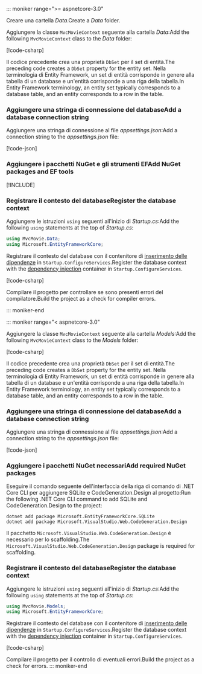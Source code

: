 ::: moniker range=">= aspnetcore-3.0"

<a name="dc"></a>

<span data-ttu-id="93ed3-101">Creare una cartella *Data*.</span><span class="sxs-lookup"><span data-stu-id="93ed3-101">Create a *Data* folder.</span></span>

<span data-ttu-id="93ed3-102">Aggiungere la classe `MvcMovieContext` seguente alla cartella *Data*:</span><span class="sxs-lookup"><span data-stu-id="93ed3-102">Add the following `MvcMovieContext` class to the *Data* folder:</span></span>  

[!code-csharp[](~/tutorials/first-mvc-app/start-mvc/sample/MvcMovie3/zDocOnly/MvcMovieContext.cs?name=snippet)]

<span data-ttu-id="93ed3-103">Il codice precedente crea una proprietà `DbSet` per il set di entità.</span><span class="sxs-lookup"><span data-stu-id="93ed3-103">The preceding code creates a `DbSet` property for the entity set.</span></span> <span data-ttu-id="93ed3-104">Nella terminologia di Entity Framework, un set di entità corrisponde in genere alla tabella di un database e un'entità corrisponde a una riga della tabella.</span><span class="sxs-lookup"><span data-stu-id="93ed3-104">In Entity Framework terminology, an entity set typically corresponds to a database table, and an entity corresponds to a row in the table.</span></span>

<a name="cs"></a>

### <a name="add-a-database-connection-string"></a><span data-ttu-id="93ed3-105">Aggiungere una stringa di connessione del database</span><span class="sxs-lookup"><span data-stu-id="93ed3-105">Add a database connection string</span></span>

<span data-ttu-id="93ed3-106">Aggiungere una stringa di connessione al file *appsettings.json*:</span><span class="sxs-lookup"><span data-stu-id="93ed3-106">Add a connection string to the *appsettings.json* file:</span></span>

[!code-json[](~/tutorials/first-mvc-app/start-mvc/sample/MvcMovie3/appsettings_SQLite.json?highlight=10-12)]

### <a name="add-nuget-packages-and-ef-tools"></a><span data-ttu-id="93ed3-107">Aggiungere i pacchetti NuGet e gli strumenti EF</span><span class="sxs-lookup"><span data-stu-id="93ed3-107">Add NuGet packages and EF tools</span></span>

[!INCLUDE[](~/includes/add-EF-NuGet-SQLite-CLI.md)]

<a name="reg"></a>

### <a name="register-the-database-context"></a><span data-ttu-id="93ed3-108">Registrare il contesto del database</span><span class="sxs-lookup"><span data-stu-id="93ed3-108">Register the database context</span></span>

<span data-ttu-id="93ed3-109">Aggiungere le istruzioni `using` seguenti all'inizio di *Startup.cs*:</span><span class="sxs-lookup"><span data-stu-id="93ed3-109">Add the following `using` statements at the top of *Startup.cs*:</span></span>

```csharp
using MvcMovie.Data;
using Microsoft.EntityFrameworkCore;
```

<span data-ttu-id="93ed3-110">Registrare il contesto del database con il contenitore di [inserimento delle dipendenze](xref:fundamentals/dependency-injection) in `Startup.ConfigureServices`.</span><span class="sxs-lookup"><span data-stu-id="93ed3-110">Register the database context with the [dependency injection](xref:fundamentals/dependency-injection) container in `Startup.ConfigureServices`.</span></span>

[!code-csharp[](~/tutorials/first-mvc-app/start-mvc/sample/MvcMovie3/Startup.cs?name=snippet_UseSqlite&highlight=6-7)]

<span data-ttu-id="93ed3-111">Compilare il progetto per controllare se sono presenti errori del compilatore.</span><span class="sxs-lookup"><span data-stu-id="93ed3-111">Build the project as a check for compiler errors.</span></span>

::: moniker-end

::: moniker range="< aspnetcore-3.0"

<span data-ttu-id="93ed3-112">Aggiungere la classe `MvcMovieContext` seguente alla cartella *Models*:</span><span class="sxs-lookup"><span data-stu-id="93ed3-112">Add the following `MvcMovieContext` class to the *Models* folder:</span></span>  

[!code-csharp[](~/tutorials/first-mvc-app/start-mvc/sample/MvcMovie22/Data/MvcMovieContext.cs)]

<span data-ttu-id="93ed3-113">Il codice precedente crea una proprietà `DbSet` per il set di entità.</span><span class="sxs-lookup"><span data-stu-id="93ed3-113">The preceding code creates a `DbSet` property for the entity set.</span></span> <span data-ttu-id="93ed3-114">Nella terminologia di Entity Framework, un set di entità corrisponde in genere alla tabella di un database e un'entità corrisponde a una riga della tabella.</span><span class="sxs-lookup"><span data-stu-id="93ed3-114">In Entity Framework terminology, an entity set typically corresponds to a database table, and an entity corresponds to a row in the table.</span></span>

<a name="cs"></a>

### <a name="add-a-database-connection-string"></a><span data-ttu-id="93ed3-115">Aggiungere una stringa di connessione del database</span><span class="sxs-lookup"><span data-stu-id="93ed3-115">Add a database connection string</span></span>

<span data-ttu-id="93ed3-116">Aggiungere una stringa di connessione al file *appsettings.json*:</span><span class="sxs-lookup"><span data-stu-id="93ed3-116">Add a connection string to the *appsettings.json* file:</span></span>

[!code-json[](~/tutorials/razor-pages/razor-pages-start/sample/RazorPagesMovie/appsettings_SQLite.json?highlight=8-10)]

### <a name="add-required-nuget-packages"></a><span data-ttu-id="93ed3-117">Aggiungere i pacchetti NuGet necessari</span><span class="sxs-lookup"><span data-stu-id="93ed3-117">Add required NuGet packages</span></span>

<span data-ttu-id="93ed3-118">Eseguire il comando seguente dell'interfaccia della riga di comando di .NET Core CLI per aggiungere SQLite e CodeGeneration.Design al progetto:</span><span class="sxs-lookup"><span data-stu-id="93ed3-118">Run the following .NET Core CLI command to add SQLite and CodeGeneration.Design  to the project:</span></span>

```dotnetcli
dotnet add package Microsoft.EntityFrameworkCore.SQLite
dotnet add package Microsoft.VisualStudio.Web.CodeGeneration.Design
```

<span data-ttu-id="93ed3-119">Il pacchetto `Microsoft.VisualStudio.Web.CodeGeneration.Design` è necessario per lo scaffolding.</span><span class="sxs-lookup"><span data-stu-id="93ed3-119">The `Microsoft.VisualStudio.Web.CodeGeneration.Design` package is required for scaffolding.</span></span>

<a name="reg"></a>

### <a name="register-the-database-context"></a><span data-ttu-id="93ed3-120">Registrare il contesto del database</span><span class="sxs-lookup"><span data-stu-id="93ed3-120">Register the database context</span></span>

<span data-ttu-id="93ed3-121">Aggiungere le istruzioni `using` seguenti all'inizio di *Startup.cs*:</span><span class="sxs-lookup"><span data-stu-id="93ed3-121">Add the following `using` statements at the top of *Startup.cs*:</span></span>

```csharp
using MvcMovie.Models;
using Microsoft.EntityFrameworkCore;
```

<span data-ttu-id="93ed3-122">Registrare il contesto del database con il contenitore di [inserimento delle dipendenze](xref:fundamentals/dependency-injection) in `Startup.ConfigureServices`.</span><span class="sxs-lookup"><span data-stu-id="93ed3-122">Register the database context with the [dependency injection](xref:fundamentals/dependency-injection) container in `Startup.ConfigureServices`.</span></span>

[!code-csharp[](~/tutorials/first-mvc-app/start-mvc/sample/MvcMovie22/Startup.cs?name=snippet_UseSqlite&highlight=11-12)]

<span data-ttu-id="93ed3-123">Compilare il progetto per il controllo di eventuali errori.</span><span class="sxs-lookup"><span data-stu-id="93ed3-123">Build the project as a check for errors.</span></span>
::: moniker-end